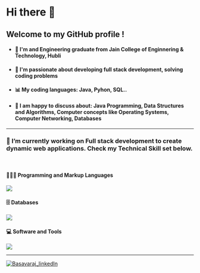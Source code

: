 
<h1 allign-items: center>Hi there 👋 </h1>

## Welcome to my GitHub profile !

<ul>
   <li> <h4>🥇 I'm and Engineering graduate from Jain College of Enginnering & Technology, Hubli </h4></li>
   <li><h4>🎫 I'm passionate about developing <strong>full stack development</strong>, solving coding problems</h4></li>
   <li><h4>📊 My coding languages: <strong>Java, Pyhon, SQL</strong>.. </h4> </li>
   <li><h4>🧧 I am happy to discuss about: Java Programming, Data Structures and Algorithms, Computer concepts like Operating Systems, Computer Networking, Databases</h4> </li>
</ul>

<hr>
<h3>🔭 I’m currently working on <strong>Full stack development</strong> to create dynamic web applications. Check my Technical Skill set below.</h3>
</br>
<!-- ----------- TECH STACK SECTION ------------ -->
<h4>👩🏻‍💻 Programming and Markup Languages</h4>
<p>
  <a href="https://skillicons.dev">
    <img src="https://skillicons.dev/icons?i=java,spring,python,django,html,css,javascript,php" />
  </a>
</p>
<h4>🗄️ Databases </h4>
<p>
  <a href="https://skillicons.dev">
    <img src="https://skillicons.dev/icons?i=mysql" />
  </a>
</p>
<h4>💻 Software and Tools </h4>
<p>
  <a href="https://skillicons.dev">
    <img src="https://skillicons.dev/icons?i=github,git,vscode,eclipse,jupyternotebook" />
  </a>
</p>
<hr>
<!-- ----------- TECH STACK SECTION END------------ -->

<p>
<a href="https://www.linkedin.com/in/basavaraj-aili-2b495b218/" target="blank"><img align="center" src="https://img.shields.io/badge/LinkedIn-0077B5?style=for-the-badge&logo=linkedin&logoColor=white" alt="Basavaraj_linkedIn"/></a> 
<br>
</p>

[linkedin]: https://www.linkedin.com/in/basavaraj-aili-2b495b218/
[github]:https://github.com/BasavarajAili1
[gmail]:mailto:basavarajaili515@gmail.com
